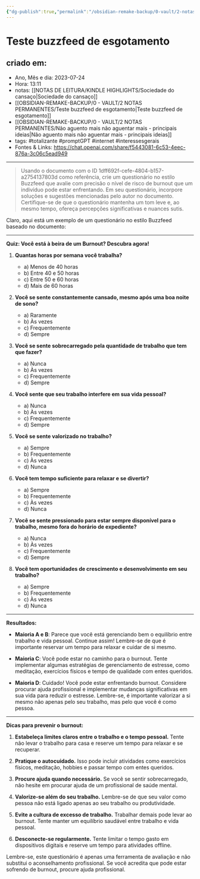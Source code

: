 ```yaml
---
{"dg-publish":true,"permalink":"/obsidian-remake-backup/0-vault/2-notas-permanentes/teste-buzzfeed-de-esgotamento/","tags":["permanente","totalizante","promptGPT","internet","interessesgerais"],"dgHomeLink":true,"dgShowLocalGraph":true,"dgShowFileTree":true,"dgEnableSearch":true,"noteIcon":""}
---
```


# Teste buzzfeed de esgotamento

## criado em: 
-  Ano, Mês e dia: 2023-07-24
- Hora: 13:11
- notas: [[NOTAS DE LEITURA/KINDLE HIGHLIGHTS/Sociedade do cansaço\|Sociedade do cansaço]]
- [[OBSIDIAN-REMAKE-BACKUP/0 - VAULT/2 NOTAS PERMANENTES/Teste buzzfeed de esgotamento\|Teste buzzfeed de esgotamento]]
- [[OBSIDIAN-REMAKE-BACKUP/0 - VAULT/2 NOTAS PERMANENTES/Não aguento mais não aguentar mais - principais ideias\|Não aguento mais não aguentar mais - principais ideias]]
- tags: #totalizante #promptGPT #internet #interessesgerais 
- Fontes & Links: https://chat.openai.com/share/f5443081-6c53-4eec-876a-3c06c5ead949
---
>Usando o documento com o ID 1dff692f-cefe-4804-b157-a2754137803d como referência, crie um questionário no estilo Buzzfeed que avalie com precisão o nível de risco de burnout que um indivíduo pode estar enfrentando. Em seu questionário, incorpore soluções e sugestões mencionadas pelo autor no documento. Certifique-se de que o questionário mantenha um tom leve e, ao mesmo tempo, ofereça percepções significativas e nuances sutis.

Claro, aqui está um exemplo de um questionário no estilo Buzzfeed baseado no documento:

---

**Quiz: Você está à beira de um Burnout? Descubra agora!**

1. **Quantas horas por semana você trabalha?**
    - a) Menos de 40 horas
    - b) Entre 40 e 50 horas
    - c) Entre 50 e 60 horas
    - d) Mais de 60 horas

2. **Você se sente constantemente cansado, mesmo após uma boa noite de sono?**
    - a) Raramente
    - b) Às vezes
    - c) Frequentemente
    - d) Sempre

3. **Você se sente sobrecarregado pela quantidade de trabalho que tem que fazer?**
    - a) Nunca
    - b) Às vezes
    - c) Frequentemente
    - d) Sempre

4. **Você sente que seu trabalho interfere em sua vida pessoal?**
    - a) Nunca
    - b) Às vezes
    - c) Frequentemente
    - d) Sempre

5. **Você se sente valorizado no trabalho?**
    - a) Sempre
    - b) Frequentemente
    - c) Às vezes
    - d) Nunca

6. **Você tem tempo suficiente para relaxar e se divertir?**
    - a) Sempre
    - b) Frequentemente
    - c) Às vezes
    - d) Nunca

7. **Você se sente pressionado para estar sempre disponível para o trabalho, mesmo fora do horário de expediente?**
    - a) Nunca
    - b) Às vezes
    - c) Frequentemente
    - d) Sempre

8. **Você tem oportunidades de crescimento e desenvolvimento em seu trabalho?**
    - a) Sempre
    - b) Frequentemente
    - c) Às vezes
    - d) Nunca

---

**Resultados:**

- **Maioria A e B**: Parece que você está gerenciando bem o equilíbrio entre trabalho e vida pessoal. Continue assim! Lembre-se de que é importante reservar um tempo para relaxar e cuidar de si mesmo.

- **Maioria C**: Você pode estar no caminho para o burnout. Tente implementar algumas estratégias de gerenciamento de estresse, como meditação, exercícios físicos e tempo de qualidade com entes queridos.

- **Maioria D**: Cuidado! Você pode estar enfrentando burnout. Considere procurar ajuda profissional e implementar mudanças significativas em sua vida para reduzir o estresse. Lembre-se, é importante valorizar a si mesmo não apenas pelo seu trabalho, mas pelo que você é como pessoa.

---

**Dicas para prevenir o burnout:**

1. **Estabeleça limites claros entre o trabalho e o tempo pessoal.** Tente não levar o trabalho para casa e reserve um tempo para relaxar e se recuperar.
    
2. **Pratique o autocuidado.** Isso pode incluir atividades como exercícios físicos, meditação, hobbies e passar tempo com entes queridos.
    
3. **Procure ajuda quando necessário.** Se você se sentir sobrecarregado, não hesite em procurar ajuda de um profissional de saúde mental.
    
4. **Valorize-se além do seu trabalho.** Lembre-se de que seu valor como pessoa não está ligado apenas ao seu trabalho ou produtividade.
    
5. **Evite a cultura de excesso de trabalho.** Trabalhar demais pode levar ao burnout. Tente manter um equilíbrio saudável entre trabalho e vida pessoal.
    
6. **Desconecte-se regularmente.** Tente limitar o tempo gasto em dispositivos digitais e reserve um tempo para atividades offline.
    

Lembre-se, este questionário é apenas uma ferramenta de avaliação e não substitui o aconselhamento profissional. Se você acredita que pode estar sofrendo de burnout, procure ajuda profissional.
